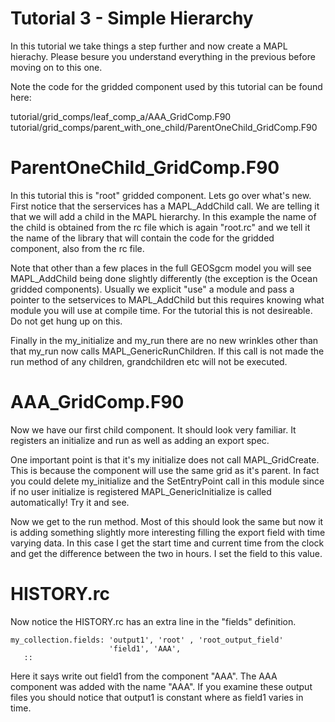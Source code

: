 # Tutorial 3 - Simple Hierarchy
In this tutorial we take things a step further and now create a MAPL hierachy. Please besure you understand everything in the previous before moving on to this one.

Note the code for the gridded component used by this tutorial can be found here:

tutorial/grid_comps/leaf_comp_a/AAA_GridComp.F90
tutorial/grid_comps/parent_with_one_child/ParentOneChild_GridComp.F90

# ParentOneChild_GridComp.F90

In this tutorial this is "root" gridded component. Lets go over what's new. First notice that the serservices has a MAPL_AddChild call. We are telling it that we will add a child in the MAPL hierarchy. In this example the name of the child is obtained from the rc file which is again "root.rc" and we tell it the name of the library that will contain the code for the gridded component, also from the rc file.

Note that other than a few places in the full GEOSgcm model you will see MAPL_AddChild being done slightly differently (the exception is the Ocean gridded components). Usually we explicit "use" a module and pass a pointer to the setservices to MAPL_AddChild but this requires knowing what module you will use at compile time. For the tutorial this is not desireable. Do not get hung up on this. 

Finally in the my_initialize and my_run there are no new wrinkles other than that my_run now calls MAPL_GenericRunChildren. If this call is not made the run method of any children, grandchildren etc will not be executed.

# AAA_GridComp.F90

Now we have our first child component. It should look very familiar. It registers an initialize and run as well as adding an export spec.

One important point is that it's my initialize does not call MAPL_GridCreate. This is because the component will use the same grid as it's parent. In fact you could delete my_initialize and the SetEntryPoint call in this module since if no user initialize is registered MAPL_GenericInitialize is called automatically! Try it and see.

Now we get to the run method. Most of this should look the same but now it is adding something slightly more interesting filling the export field with time varying data. In this case I get the start time and current time from the clock and get the difference between the two in hours. I set the field to this value.

# HISTORY.rc

Now notice the HISTORY.rc has an extra line in the "fields" definition.
```
my_collection.fields: 'output1', 'root' , 'root_output_field'
                      'field1', 'AAA',
   ::
```
Here it says write out field1 from the component "AAA". The AAA component was added with the name "AAA". If you examine these output files you should notice that output1 is constant where as field1 varies in time.
